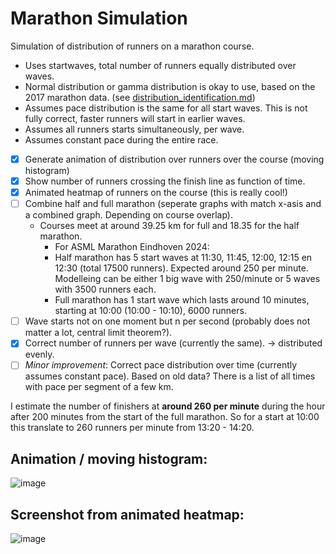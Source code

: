 # Marathon Simulation
Simulation of distribution of runners on a marathon course.

- Uses startwaves, total number of runners equally distributed over waves.
- Normal distribution or gamma distribution is okay to use, based on the 2017 marathon data. (see [distribution_identification.md](https://github.com/mhurk/marathon/blob/main/distribution_identification.md))
- Assumes pace distribution is the same for all start waves. This is not fully correct, faster runners will start in earlier waves.
- Assumes all runners starts simultaneously, per wave. 
- Assumes constant pace during the entire race.
- [x] Generate animation of distribution over runners over the course (moving histogram)
- [x] Show number of runners crossing the finish line as function of time.
- [x] Animated heatmap of runners on the course (this is really cool!)
- [ ] Combine half and full marathon (seperate graphs with match x-asis and a combined graph. Depending on course overlap).
    - Courses meet at around 39.25 km for full and 18.35 for the half marathon.
      - For ASML Marathon Eindhoven 2024:
      - Half marathon has 5 start waves at 11:30, 11:45, 12:00, 12:15 en 12:30 (total 17500 runners). Expected around 250 per minute. Modelleing can be either 1 big wave with 250/minute or 5 waves with 3500 runners each.
      - Full marathon has 1 start wave which lasts around 10 minutes, starting at 10:00 (10:00 - 10:10), 6000 runners.
- [ ] Wave starts not on one moment but n per second (probably does not matter a lot, central limit theorem?).
- [x] Correct number of runners per wave (currently the same). -> distributed evenly.
- [ ] _Minor improvement_: Correct pace distribution over time (currently assumes constant pace). Based on old data? There is a list of all times with pace per segment of a few km.

I estimate the number of finishers at __around 260 per minute__ during the hour after 200 minutes from the start of the full marathon. So for a start at 10:00 this translate to 260 runners per minute from 13:20 - 14:20.

## Animation / moving histogram:
![image](https://github.com/user-attachments/assets/ff8ece7f-6263-408d-9b90-94c2495067ac)


## Screenshot from animated heatmap:
![image](https://github.com/user-attachments/assets/65b3fbeb-0d56-4023-ba01-44e63a08fea0)


